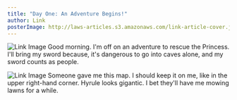 ```yaml
---
title: "Day One: An Adventure Begins!"
author: Link
posterImage: http://laws-articles.s3.amazonaws.com/link-article-cover.jpg
---
```


<p><img src="http://laws-articles.s3.amazonaws.com/article-link-1.jpg" alt="Link Image" class="right" />
Good morning. I'm off on an adventure to rescue the Princess.  I'll bring my sword because, it's dangerous to go into caves alone, and my sword counts as people.</p>

<p><img src="http://laws-articles.s3.amazonaws.com/article-link-2.jpg" alt="Link Image" class="left" />
Someone gave me this map. I should keep it on me, like in the upper right-hand corner. Hyrule looks gigantic. I bet they'll have me mowing lawns for a while.</p>
